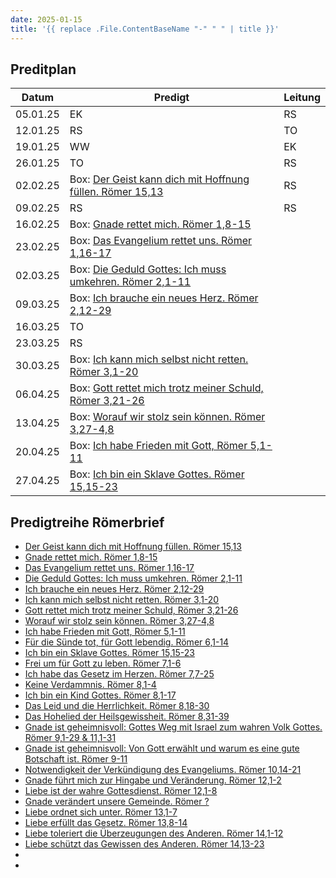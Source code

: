 ```yaml
---
date: 2025-01-15
title: '{{ replace .File.ContentBaseName "-" " " | title }}'
---
```


## Preditplan

| Datum    | Predigt    | Leitung |
| -------- | ---------- | ------- |
| 05.01.25 | EK         | RS      |
| 12.01.25 | RS         | TO      |
| 19.01.25 | WW         | EK      |
| 26.01.25 | TO         | RS      |
| 02.02.25 | Box: [Der Geist kann dich mit Hoffnung füllen. Römer 15,13](https://fkgw.de/sermons/der-geist-kann-dich-mit-hoffnung-fuellen/) |  RS       |
| 09.02.25 | RS | RS       |
| 16.02.25 | Box: [Gnade rettet mich. Römer 1,8-15](https://fkgw.de/sermons/gnade-rettet-mich-das-evangelium-muss-verkuendigt-werden/) |         |
| 23.02.25 | Box: [Das Evangelium rettet uns. Römer 1,16-17](https://fkgw.de/sermons/das-evangelium-rettet-uns/) |         |
| 02.03.25 | Box: [Die Geduld Gottes: Ich muss umkehren. Römer 2,1-11](https://fkgw.de/sermons/die-geduld-gottes-ich-muss-umkehren/) |         |
| 09.03.25 | Box: [Ich brauche ein neues Herz. Römer 2,12-29](https://fkgw.de/sermons/ich-brauche-ein-neues-herz/)         |         |
| 16.03.25 | TO           |         |
| 23.03.25 | RS           |         |
| 30.03.25 | Box: [Ich kann mich selbst nicht retten. Römer 3,1-20](https://fkgw.de/sermons/ich-kann-mich-nicht-selbst-retten/)          |         |
| 06.04.25 | Box: [Gott rettet mich trotz meiner Schuld, Römer 3,21-26](https://fkgw.de/sermons/gott-rette-mich-trotz-meiner-schuld/)           |         |
| 13.04.25 | Box: [Worauf wir stolz sein können. Römer 3,27-4,8](https://fkgw.de/sermons/worauf-wir-stolz-sein-koennen/)           |         |
| 20.04.25 | Box: [Ich habe Frieden mit Gott, Römer 5,1-11](https://fkgw.de/sermons/ich-habe-frieden-mit-gott/)            |         |
| 27.04.25 | Box: [Ich bin ein Sklave Gottes. Römer 15,15-23](https://fkgw.de/sermons/ich-bin-ein-sklave-gottes/)           |         |


## Predigtreihe Römerbrief

- [Der Geist kann dich mit Hoffnung füllen. Römer 15,13](https://fkgw.de/sermons/der-geist-kann-dich-mit-hoffnung-fuellen/)
- [Gnade rettet mich. Römer 1,8-15](https://fkgw.de/sermons/gnade-rettet-mich-das-evangelium-muss-verkuendigt-werden/)
- [Das Evangelium rettet uns. Römer 1,16-17](https://fkgw.de/sermons/das-evangelium-rettet-uns/)
- [Die Geduld Gottes: Ich muss umkehren. Römer 2,1-11](https://fkgw.de/sermons/die-geduld-gottes-ich-muss-umkehren/)
- [Ich brauche ein neues Herz. Römer 2,12-29](https://fkgw.de/sermons/ich-brauche-ein-neues-herz/)
- [Ich kann mich selbst nicht retten. Römer 3,1-20](https://fkgw.de/sermons/ich-kann-mich-nicht-selbst-retten/)
- [Gott rettet mich trotz meiner Schuld, Römer 3,21-26](https://fkgw.de/sermons/gott-rette-mich-trotz-meiner-schuld/)
- [Worauf wir stolz sein können. Römer 3,27-4,8](https://fkgw.de/sermons/worauf-wir-stolz-sein-koennen/)
- [Ich habe Frieden mit Gott, Römer 5,1-11](https://fkgw.de/sermons/ich-habe-frieden-mit-gott/)
- [Für die Sünde tot, für Gott lebendig. Römer 6,1-14](https://fkgw.de/sermons/fuer-die-suende-tot-fuer-gott-lebendig/)
- [Ich bin ein Sklave Gottes. Römer 15,15-23](https://fkgw.de/sermons/ich-bin-ein-sklave-gottes/)
- [Frei um für Gott zu leben. Römer 7,1-6](https://fkgw.de/sermons/frei-um-fuer-gott-zu-leben/)
- [Ich habe das Gesetz im Herzen. Römer 7,7-25](https://fkgw.de/sermons/ich-habe-das-gesetz-im-herzen/)
- [Keine Verdammnis. Römer 8,1-4](https://fkgw.de/sermons/keine-verdammnis/)
- [Ich bin ein Kind Gottes. Römer 8,1-17](https://fkgw.de/sermons/ich-bin-ein-kind-gottes/)
- [Das Leid und die Herrlichkeit. Römer 8,18-30](https://fkgw.de/sermons/das-leid-und-die-herrlichkeit/)
- [Das Hohelied der Heilsgewissheit. Römer 8,31-39](https://fkgw.de/sermons/das-hohelied-der-heilsgewissheit/)
- [Gnade ist geheimnisvoll: Gottes Weg mit Israel zum wahren Volk Gottes. Römer 9,1-29 & 11,1-31](https://fkgw.de/sermons/gnade-ist-geheimnisvoll-gottes-weg-mit-israel-zum-wahren-volk-gottes/)
- [Gnade ist geheimnisvoll: Von Gott erwählt und warum es eine gute Botschaft ist. Römer 9-11](https://fkgw.de/sermons/gnade-ist-geheimnisvoll-von-gott-erwaehlt-und-warum-es-eine-gute-botschaft-ist/)
- [Notwendigkeit der Verkündigung des Evangeliums. Römer 10,14-21](https://fkgw.de/sermons/notwendigkeit-der-verkuendigung-des-evangeliums/)
- [Gnade führt mich zur Hingabe und Veränderung. Römer 12,1-2](https://fkgw.de/sermons/gnade-fuehrt-mich-zur-hingabe-und-veraenderung/)
- [Liebe ist der wahre Gottesdienst. Römer 12,1-8](https://fkgw.de/sermons/liebe-ist-der-wahre-gottesdienst/)
- [Gnade verändert unsere Gemeinde. Römer ?](https://fkgw.de/sermons/gnade-veraendert-unsere-gemeine/)
- [Liebe ordnet sich unter. Römer 13,1-7](https://fkgw.de/sermons/liebe-ordnet-sich-unter/)
- [Liebe erfüllt das Gesetz. Römer 13,8-14](https://fkgw.de/sermons/liebe-erfuellt-das-gesetz/)
- [Liebe toleriert die Überzeugungen des Anderen. Römer 14,1-12](https://fkgw.de/sermons/liebe-toleriert-die-ueberzeugungen-des-anderen/)
- [Liebe schützt das Gewissen des Anderen. Römer 14,13-23](https://fkgw.de/sermons/liebe-schuetzt-das-gewissen-des-anderen/)
- []()
- []()